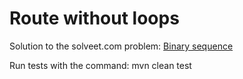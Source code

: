 Route without loops
===================

Solution to the solveet.com problem: [Binary sequence](http://www.solveet.com/exercises/Extraer-periodo-de-una-secuencia-binaria/60)

Run tests with the command:
    mvn clean test


